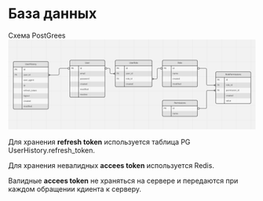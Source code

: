 # База данных


Схема PostGrees 
![](img/db_scheme.png)

Для хранения **refresh token** используется таблица PG UserHistory.refresh_token.

Для хранения невалидных **accees token** используется Redis.

Валидные **accees token** не храняться на сервере и передаются при каждом обращении кдиента к серверу.